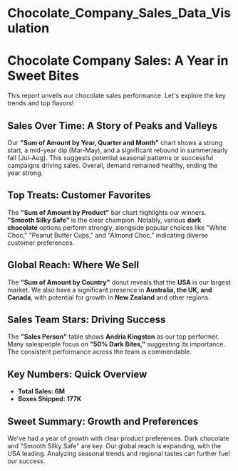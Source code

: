 # Chocolate_Company_Sales_Data_Visulation

# Chocolate Company Sales: A Year in Sweet Bites

This report unveils our chocolate sales performance. Let's explore the key trends and top flavors!

## Sales Over Time: A Story of Peaks and Valleys

Our **"Sum of Amount by Year, Quarter and Month"** chart shows a strong start, a mid-year dip (Mar-May), and a significant rebound in summer/early fall (Jul-Aug). This suggests potential seasonal patterns or successful campaigns driving sales. Overall, demand remained healthy, ending the year strong.

## Top Treats: Customer Favorites

The **"Sum of Amount by Product"** bar chart highlights our winners. **"Smooth Silky Safe"** is the clear champion. Notably, various **dark chocolate** options perform strongly, alongside popular choices like "White Choc," "Peanut Butter Cups," and "Almond Choc," indicating diverse customer preferences.

## Global Reach: Where We Sell

The **"Sum of Amount by Country"** donut reveals that the **USA** is our largest market. We also have a significant presence in **Australia, the UK, and Canada**, with potential for growth in **New Zealand** and other regions.

## Sales Team Stars: Driving Success

The **"Sales Person"** table shows **Andria Kingston** as our top performer. Many salespeople focus on **"50% Dark Bites,"** suggesting its importance. The consistent performance across the team is commendable.

## Key Numbers: Quick Overview

* **Total Sales: 6M**
* **Boxes Shipped: 177K**

## Sweet Summary: Growth and Preferences

We've had a year of growth with clear product preferences. Dark chocolate and "Smooth Silky Safe" are key. Our global reach is expanding, with the USA leading. Analyzing seasonal trends and regional tastes can further fuel our success.

